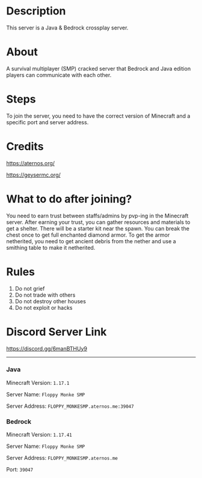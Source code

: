 # Description

This server is a Java & Bedrock crossplay server.

# About

A survival multiplayer (SMP) cracked server that Bedrock and Java edition players can communicate with each other.

# Steps

To join the server, you need to have the correct version of Minecraft and a specific port and server address.

# Credits
https://aternos.org/

https://geysermc.org/

# What to do after joining?

You need to earn trust between staffs/admins by pvp-ing in the Minecraft server. After earning your trust, you can gather resources and materials to get a shelter. There will be a starter kit near the spawn. You can break the chest once to get full enchanted diamond armor. To get the armor netherited, you need to get ancient debris from the nether and use a smithing table to make it netherited.

# Rules

1. Do not grief
2. Do not trade with others
3. Do not destroy other houses
4. Do not exploit or hacks

# Discord Server Link
https://discord.gg/6manBTHUy9

---

### Java

Minecraft Version: `1.17.1`

Server Name: `Floppy Monke SMP`

Server Address: `FLOPPY_MONKESMP.aternos.me:39047`

### Bedrock

Minecraft Version: `1.17.41`

Server Name: `Floppy Monke SMP`

Server Address: `FLOPPY_MONKESMP.aternos.me`

Port: `39047`
